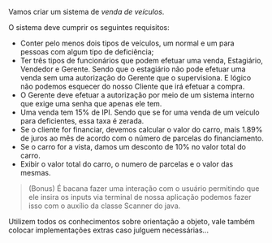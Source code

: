 Vamos criar um sistema de *venda de veículos*.

O sistema deve cumprir os seguintes requisitos:

+    Conter pelo menos dois tipos de veículos, um normal e um para pessoas com algum tipo de deficiência;
+    Ter três tipos de funcionários que podem efetuar uma venda, Estagiário, Vendedor e Gerente. Sendo que o estagiário não pode efetuar uma venda sem uma autorização do Gerente que o supervisiona. E lógico não podemos esquecer do nosso Cliente que irá efetuar a compra.
+    O Gerente deve efetuar a autorização por meio de um sistema interno que exige uma senha que apenas ele tem.
+    Uma venda tem 15% de IPI. Sendo que se for uma venda de um veículo para deficientes, essa taxa é zerada.
+    Se o cliente for financiar, devemos calcular o valor do carro, mais 1.89% de juros ao mês de acordo com o número de parcelas do financiamento.
+    Se o carro for a vista, damos um desconto de 10% no valor total do carro.
+    Exibir o valor total do carro, o numero de parcelas e o valor das mesmas.

> (Bonus) É bacana fazer uma interação com o usuário permitindo que ele insira os inputs via terminal de nossa aplicação podemos fazer isso com o auxílio da classe Scanner do java.

Utilizem todos os conhecimentos sobre orientação a objeto, vale também colocar implementações extras caso julguem necessárias…
